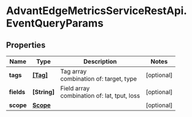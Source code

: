 # AdvantEdgeMetricsServiceRestApi.EventQueryParams

## Properties
Name | Type | Description | Notes
------------ | ------------- | ------------- | -------------
**tags** | [**[Tag]**](Tag.md) | Tag array<br>combination of: target, type | [optional] 
**fields** | **[String]** | Field array<br>combination of: lat, tput, loss | [optional] 
**scope** | [**Scope**](Scope.md) |  | [optional] 


